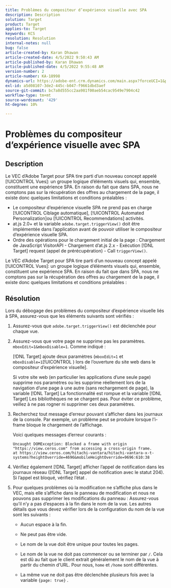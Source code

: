 ```yaml
---
title: Problèmes du compositeur d’expérience visuelle avec SPA
description: Description
solution: Target
product: Target
applies-to: Target
keywords: KCS
resolution: Resolution
internal-notes: null
bug: false
article-created-by: Karan Dhawan
article-created-date: 4/5/2022 9:50:43 AM
article-published-by: Karan Dhawan
article-published-date: 4/5/2022 9:55:48 AM
version-number: 2
article-number: KA-18998
dynamics-url: https://adobe-ent.crm.dynamics.com/main.aspx?forceUCI=1&pagetype=entityrecord&etn=knowledgearticle&id=825963d6-c5b4-ec11-983f-000d3a5d0d73
exl-id: a5d08107-3de2-445c-b047-f9661dbd3aef
source-git-commit: bc7a8d555cc2aa981f00aeb54cac9549e7904c42
workflow-type: tm+mt
source-wordcount: '429'
ht-degree: 10%

---
```


# Problèmes du compositeur d’expérience visuelle avec SPA

## Description

Le VEC d’Adobe Target pour SPA tire parti d’un nouveau concept appelé [!UICONTROL Vues]: un groupe logique d’éléments visuels qui, ensemble, constituent une expérience SPA. En raison du fait que dans SPA, nous ne comptons pas sur la récupération des offres au chargement de la page, il existe donc quelques limitations et conditions préalables :

- Le compositeur d’expérience visuelle SPA ne prend pas en charge [!UICONTROL Ciblage automatique], [!UICONTROL Automated Personalization]ou [!UICONTROL Recommendations] activités.
- at.js 2.0+ et la variable `adobe.target.triggerView()` doit être implémentée dans l’application avant de pouvoir utiliser le compositeur d’expérience visuelle SPA.
- Ordre des opérations pour le chargement initial de la page : Chargement de JavaScript VisitorAPI - Chargement d’at.js 2.x - Exécution [!DNL Target] request (appel de prérécupération) - Call `triggerView()`.

Le VEC d’Adobe Target pour SPA tire parti d’un nouveau concept appelé [!UICONTROL Vues]: un groupe logique d’éléments visuels qui, ensemble, constituent une expérience SPA. En raison du fait que dans SPA, nous ne comptons pas sur la récupération des offres au chargement de la page, il existe donc quelques limitations et conditions préalables :

## Résolution

Lors du débogage des problèmes du compositeur d’expérience visuelle liés à SPA, assurez-vous que les éléments suivants sont vérifiés :

1. Assurez-vous que `adobe.target.triggerView()` est déclenchée pour chaque vue.

1. Assurez-vous que votre page ne supprime pas les paramètres. `mboxEdit=1&mboxDisable=1`. Comme indiqué :

   [!DNL Target] ajoute deux paramètres (`mboxEdit=1` et `mboxDisable=1`[!UICONTROL ) lors de l’ouverture du site web dans le compositeur d’expérience visuelle].

   Si votre site web (en particulier les applications d’une seule page) supprime nos paramètres ou les supprime réellement lors de la navigation d’une page à une autre (sans rechargement de page), la variable [!DNL Target] La fonctionnalité est rompue et la variable [!DNL Target] Les bibliothèques ne se chargent pas. Pour éviter ce problème, veillez à ne pas rogner ni supprimer ces deux paramètres.

1. Recherchez tout message d’erreur pouvant s’afficher dans les journaux de la console. Par exemple, un problème peut se produire lorsque l’i-frame bloque le chargement de l’affichage.

   Voici quelques messages d’erreur courants : 

   ```
   Uncaught DOMException: Blocked a frame with origin "https://view.ceros.com" from accessing a cross-origin frame.
   at https://view.ceros.com/hitachi-vantara/hitachi-vantara-x-t-systems?heightOverride=4696&mobileHeightOverride=9696:610:38
   ```

1. Vérifiez également [!DNL Target] afficher l’appel de notification dans les journaux réseau ([!DNL Target] appel de notification avec le statut 204). Si l’appel est bloqué, vérifiez l’état .

1. Pour quelques problèmes où la modification ne s’affiche plus dans le VEC, mais elle s’affiche dans le panneau de modification et nous ne pouvons pas supprimer les modifications du panneau : Assurez-vous qu’il n’y a pas d’espaces à la fin dans le nom de la vue. Les autres détails que vous devez vérifier lors de la configuration du nom de la vue sont les suivants : 

   - Aucun espace à la fin.

   - Ne peut pas être vide.

   - Le nom de la vue doit être unique pour toutes les pages.

   - Le nom de la vue ne doit pas commencer ou se terminer par `/`. Cela est dû au fait que le client extrait généralement le nom de la vue à partir du chemin d’URL. Pour nous, `home` et `/home` sont différentes.

   - La même vue ne doit pas être déclenchée plusieurs fois avec la variable `{page: true}` .
